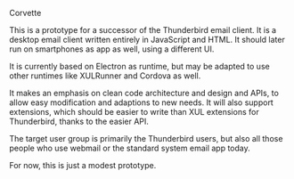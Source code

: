 Corvette

This is a prototype for a successor of the Thunderbird email client.
It is a desktop email client written entirely in JavaScript and HTML.
It should later run on smartphones as app as well, using a different UI.

It is currently based on Electron as runtime, but may be adapted to use
other runtimes like XULRunner and Cordova as well.

It makes an emphasis on clean code architecture and design and APIs,
to allow easy modification and adaptions to new needs.
It will also support extensions, which should be easier to write than
XUL extensions for Thunderbird, thanks to the easier API.

The target user group is primarily the Thunderbird users, but also
all those people who use webmail or the standard system email app today.

For now, this is just a modest prototype.
